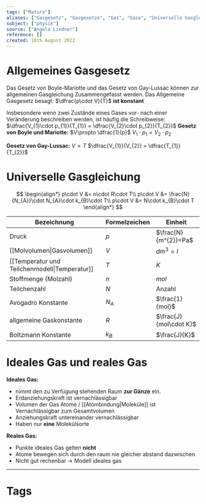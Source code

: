 ```yaml
---
tags: ["Matura"]
aliases: ["Gasgesetz", "Gasgesetze", "Gas", "Gase", "Universelle Gasgleichung", "Gasgleichung"]
subject: ["physik"]
source: ["Angela Lindner"]
reference: []
created: 18th August 2022
---
```


# Allgemeines Gasgesetz
Das Gesetz von Boyle-Mariotte und das Gesetz von Gay-Lussac können zur allgemeinen Gasgleichung Zusammengefasst werden.
Das Allgemeine Gasgesetz besagt: $\dfrac{p\cdot V}{T}$ **ist konstant**

Insbesondere wenn zwei Zustände eines Gases vor- nach einer Veränderung beschreiben werden, ist häufig die Schreibweise:
$\dfrac{V_{1}\cdot p_{1}}{T_{1}} = \dfrac{V_{2}\cdot p_{2}}{T_{2}}$
**Gesetz von Boyle und Mariotte:**
$V\propto \dfrac{1}{p}$ 
$V_{1}\cdot p_{1}=V_{2}\cdot p_{2}$

**Gesetz von Gay-Lussac:**
$V\propto T$
$\dfrac{V_{1}}{V_{2}} = \dfrac{T_{1}}{T_{2}}$

# Universelle Gasgleichung
$$
\begin{align*}
p\cdot V &= n\cdot R\cdot T\\
p\cdot V &= \frac{N}{N_{A}}\cdot N_{A}\cdot k_{B}\cdot T\\
p\cdot V &= N\cdot k_{B}\cdot T
\end{align*}
$$

| Bezeichnung                                   | Formelzeichen | Einheit                |
| --------------------------------------------- | ------------- | ---------------------- |
| Druck                                         | $p$           | $\frac{N}{m^{2}}=Pa$   |
| [[Molvolumen\|Gasvolumen]]                    | $V$           | $dm^{3}=l$             |
| [[Temperatur und Teilchenmodell\|Temperatur]] | $T$           | $K$                    |
| Stoffmenge (Molzahl)                          | $n$           | $mol$                  |
| Teilchenzahl                                  | $N$           | Anzahl                 |
| Avogadro Konstante                            | $N_{A}$       | $\frac{1}{mol}$        |
| allgemeine Gaskonstante                       | $R$           | $\frac{J}{mol\cdot K}$ |
| Boltzmann Konstante                           | $k_{B}$       | $\frac{J}{K}$          |


# Ideales Gas und reales Gas
**Ideales Gas:**
- nimmt den zu Verfügung stehenden Raum **zur Gänze** ein.
- Erdanziehungskraft ist vernachlässigbar
- Volumen der Gas Atome / [[Atombindung|Moleküle]] ist Vernachlässigbar zum Gesamtvolumen
- Anziehungskraft untereinander vernachlässigbar
- Haben nur **eine** Molekülsorte

**Reales Gas:** 
- Punkte ideales Gas gelten **nicht**
- Atome bewegen sich durch den raum nie gleicher abstand dazwischen
- Nicht gut rechenbar $\rightarrow$ Modell ideales gas



---
# Tags